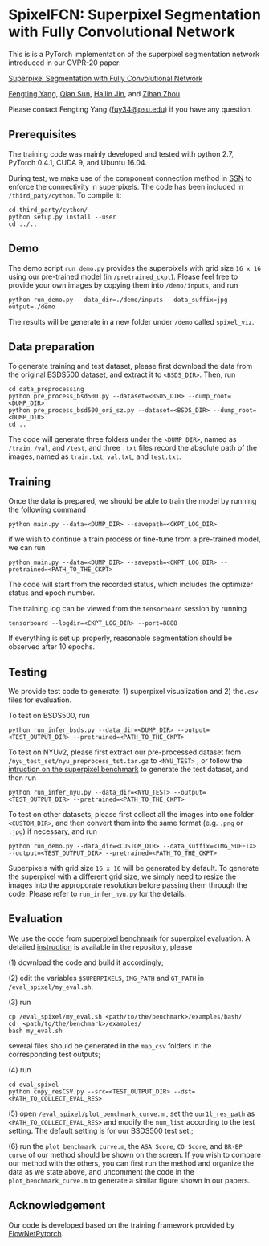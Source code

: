 # SpixelFCN: Superpixel Segmentation with Fully Convolutional Network

This is is a PyTorch implementation of the superpixel segmentation network introduced in our CVPR-20 paper:

[Superpixel Segmentation with Fully Convolutional Network](https://arxiv.org/abs/2003.12929)

[Fengting Yang](http://personal.psu.edu/fuy34/), [Qian Sun](https://www.linkedin.com/in/qiansuun), [Hailin Jin](https://research.adobe.com/person/hailin-jin/), and [Zihan Zhou](https://faculty.ist.psu.edu/zzhou/Home.html)

Please contact Fengting Yang (fuy34@psu.edu) if you have any question.

## Prerequisites
The training code was mainly developed and tested with python 2.7, PyTorch 0.4.1, CUDA 9, and Ubuntu 16.04.

During test, we make use of the component connection method in [SSN](https://github.com/NVlabs/ssn_superpixels) to enforce the connectivity 
in superpixels. The code has been included in ```/third_paty/cython```. To compile it:
 ```
cd third_party/cython/
python setup.py install --user
cd ../..
```
## Demo
The demo script ```run_demo.py``` provides the superpixels with grid size ```16 x 16``` using our pre-trained model (in ```/pretrained_ckpt```).
Please feel free to provide your own images by copying them into ```/demo/inputs```, and run 
```
python run_demo.py --data_dir=./demo/inputs --data_suffix=jpg --output=./demo 
```
The results will be generate in a new folder under ```/demo``` called ```spixel_viz```.

 
## Data preparation 
To generate training and test dataset, please first download the data from the original [BSDS500 dataset](http://www.eecs.berkeley.edu/Research/Projects/CS/vision/grouping/BSR/BSR_full.tgz), 
and extract it to  ```<BSDS_DIR>```. Then, run 
```
cd data_preprocessing
python pre_process_bsd500.py --dataset=<BSDS_DIR> --dump_root=<DUMP_DIR>
python pre_process_bsd500_ori_sz.py --dataset=<BSDS_DIR> --dump_root=<DUMP_DIR>
cd ..
```
The code will generate three folders under the ```<DUMP_DIR>```, named as ```/train```, ```/val```, and ```/test```, and three ```.txt``` files 
record the absolute path of the images, named as ```train.txt```, ```val.txt```, and ```test.txt```.


## Training
Once the data is prepared, we should be able to train the model by running the following command
```
python main.py --data=<DUMP_DIR> --savepath=<CKPT_LOG_DIR>
```

if we wish to continue a train process or fine-tune from a pre-trained model, we can run 
```
python main.py --data=<DUMP_DIR> --savepath=<CKPT_LOG_DIR> --pretrained=<PATH_TO_THE_CKPT> 
```
The code will start from the recorded status, which includes the optimizer status and epoch number. 

The training log can be viewed from the `tensorboard` session by running
```
tensorboard --logdir=<CKPT_LOG_DIR> --port=8888
```

If everything is set up properly, reasonable segmentation should be observed after 10 epochs.

## Testing
We provide test code to generate: 1) superpixel visualization and 2) the```.csv``` files  for evaluation. 

To test on BSDS500, run
```
python run_infer_bsds.py --data_dir=<DUMP_DIR> --output=<TEST_OUTPUT_DIR> --pretrained=<PATH_TO_THE_CKPT>
```

To test on NYUv2, please first extract our pre-processed dataset from ```/nyu_test_set/nyu_preprocess_tst.tar.gz``` 
to ```<NYU_TEST>``` , or follow the [intruction on the superpixel benchmark](https://github.com/davidstutz/superpixel-benchmark/blob/master/docs/DATASETS.md)
 to generate the test dataset, and then run
```
python run_infer_nyu.py --data_dir=<NYU_TEST> --output=<TEST_OUTPUT_DIR> --pretrained=<PATH_TO_THE_CKPT>
```

To test on other datasets,  please first collect all the images into one folder ```<CUSTOM_DIR>```, and then convert them into the same 
format (e.g. ```.png``` or ```.jpg```) if necessary, and run
```
python run_demo.py --data_dir=<CUSTOM_DIR> --data_suffix=<IMG_SUFFIX> --output=<TEST_OUTPUT_DIR> --pretrained=<PATH_TO_THE_CKPT>
```
Superpixels with grid size ```16 x 16``` will be generated by default. To generate the superpixel with a different grid size, we simply need to 
 resize the images into the approporate resolution before passing them through the code. Please refer to ```run_infer_nyu.py``` for the details. 

## Evaluation
We use the code from [superpixel benchmark](https://github.com/davidstutz/superpixel-benchmark) for superpixel evaluation. 
A detailed  [instruction](https://github.com/davidstutz/superpixel-benchmark/blob/master/docs/BUILDING.md) is available in the repository, please
 
(1) download the code and build it accordingly;

(2) edit the variables ```$SUPERPIXELS```, ```IMG_PATH``` and ```GT_PATH``` in ```/eval_spixel/my_eval.sh```,

(3) run 
 ```
cp /eval_spixel/my_eval.sh <path/to/the/benchmark>/examples/bash/
cd  <path/to/the/benchmark>/examples/
bash my_eval.sh
 ```
several files should be generated in the ```map_csv``` folders in the corresponding test outputs;

(4) run 
```
cd eval_spixel
python copy_resCSV.py --src=<TEST_OUTPUT_DIR> --dst=<PATH_TO_COLLECT_EVAL_RES>
```
(5) open ```/eval_spixel/plot_benchmark_curve.m``` , set the ```our1l_res_path``` as  ```<PATH_TO_COLLECT_EVAL_RES>``` and modify the ```num_list``` 
according to the test setting. The default setting is for our BSDS500 test set.;

(6) run the ```plot_benchmark_curve.m```, the ```ASA Score```, ```CO Score```, and ```BR-BP curve```  of our method should
 be shown on the screen. If you wish to compare our method with the others, you can first run the method and organize the data 
 as we state above, and uncomment the code in the  ```plot_benchmark_curve.m``` to generate a similar figure shown in our papers.  

 
## Acknowledgement
Our code is developed based on the training framework provided by [FlowNetPytorch](https://github.com/ClementPinard/FlowNetPytorch). 
